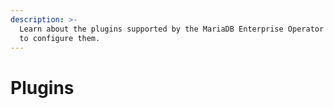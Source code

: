 ```yaml
---
description: >-
  Learn about the plugins supported by the MariaDB Enterprise Operator and how
  to configure them.
---
```


# Plugins

